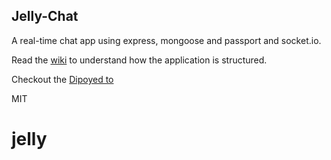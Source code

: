 

## Jelly-Chat

A real-time chat app using express, mongoose and passport and socket.io.

Read the [wiki](https://github.com/madhums/node-express-mongoose/wiki) to understand how the application is structured.


Checkout the [Dipoyed to ](https://github.com/madhums/node-express-mongoose/wiki/Apps-built-using-this-approach)


MIT
# jelly
